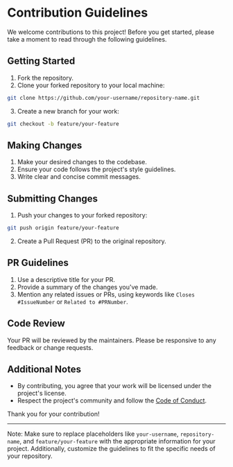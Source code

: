 # Contribution Guidelines

We welcome contributions to this project! Before you get started, please take a moment to read through the following guidelines.

## Getting Started

1. Fork the repository.
2. Clone your forked repository to your local machine:

```bash
git clone https://github.com/your-username/repository-name.git
```

3. Create a new branch for your work:

```bash
git checkout -b feature/your-feature
```

## Making Changes

1. Make your desired changes to the codebase.
2. Ensure your code follows the project's style guidelines.
3. Write clear and concise commit messages.

## Submitting Changes

1. Push your changes to your forked repository:

```bash
git push origin feature/your-feature
```

2. Create a Pull Request (PR) to the original repository.

## PR Guidelines

1. Use a descriptive title for your PR.
2. Provide a summary of the changes you've made.
3. Mention any related issues or PRs, using keywords like `Closes #IssueNumber` or `Related to #PRNumber`.

## Code Review

Your PR will be reviewed by the maintainers. Please be responsive to any feedback or change requests.

## Additional Notes

- By contributing, you agree that your work will be licensed under the project's license.
- Respect the project's community and follow the [Code of Conduct](CODE_OF_CONDUCT.md).

Thank you for your contribution!

---

Note: Make sure to replace placeholders like `your-username`, `repository-name`, and `feature/your-feature` with the appropriate information for your project. Additionally, customize the guidelines to fit the specific needs of your repository.

